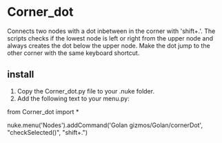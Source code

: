 # Corner_dot
Connects two nodes with a dot inbetween in the corner with 'shift+.'. The scripts checks if the lowest node is left or right from the upper node and always creates the dot below the upper node. 
Make the dot jump to the other corner with the same keyboard shortcut. 

## install
1. Copy the Corner_dot.py file to your .nuke folder. 
2. Add the following text to your menu.py:

from Corner_dot import *

nuke.menu('Nodes').addCommand('Golan gizmos/Golan/cornerDot', "checkSelected()", "shift+.")
